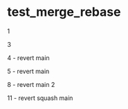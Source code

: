 # test_merge_rebase

1

3

4 - revert main

5 - revert main

8 - revert main 2

11 - revert squash main
